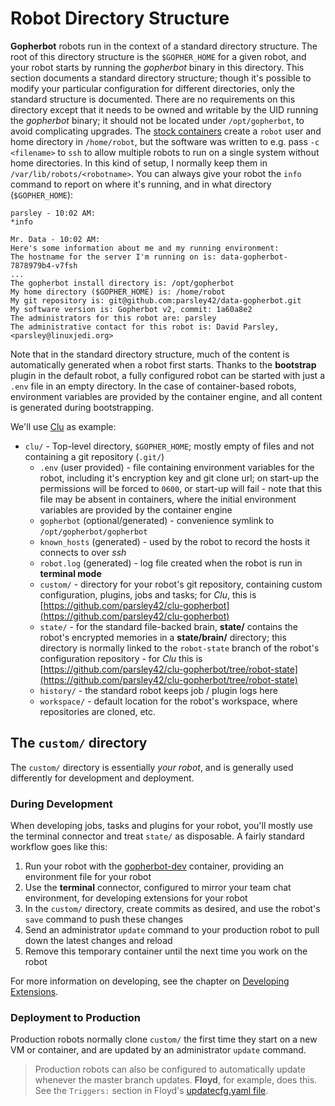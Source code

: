 # Robot Directory Structure

**Gopherbot** robots run in the context of a standard directory structure. The root of this directory structure is the `$GOPHER_HOME` for a given robot, and your robot starts by running the *gopherbot* binary in this directory. This section documents a standard directory structure; though it's possible to modify your particular configuration for different directories, only the standard structure is documented. There are no requirements on this directory except that it needs to be owned and writable by the UID running the *gopherbot* binary; it should not be located under `/opt/gopherbot`, to avoid complicating upgrades. The [stock containers](https://quay.io/organization/lnxjedi) create a `robot` user and home directory in `/home/robot`, but the software was written to e.g. pass `-c <filename>` to `ssh` to allow multiple robots to run on a single system without home directories. In this kind of setup, I normally keep them in `/var/lib/robots/<robotname>`. You can always give your robot the `info` command to report on where it's running, and in what directory (`$GOPHER_HOME`):
```
parsley - 10:02 AM:
*info

Mr. Data - 10:02 AM:
Here's some information about me and my running environment:
The hostname for the server I'm running on is: data-gopherbot-7878979b4-v7fsh
...
The gopherbot install directory is: /opt/gopherbot
My home directory ($GOPHER_HOME) is: /home/robot
My git repository is: git@github.com:parsley42/data-gopherbot.git
My software version is: Gopherbot v2, commit: 1a60a8e2
The administrators for this robot are: parsley
The administrative contact for this robot is: David Parsley, <parsley@linuxjedi.org>
```

Note that in the standard directory structure, much of the content is automatically generated when a robot first starts. Thanks to the **bootstrap** plugin in the default robot, a fully configured robot can be started with just a `.env` file in an empty directory. In the case of container-based robots, environment variables are provided by the container engine, and all content is generated during bootstrapping.

We'll use [Clu](https://github.com/parsley42/clu-gopherbot) as example:

* `clu/` - Top-level directory, `$GOPHER_HOME`; mostly empty of files and not containing a git repository (`.git/`)
    * `.env` (user provided) - file containing environment variables for the robot, including it's encryption key and git clone url; on start-up the permissions will be forced to `0600`, or start-up will fail - note that this file may be absent in containers, where the initial environment variables are provided by the container engine
    * `gopherbot` (optional/generated) - convenience symlink to `/opt/gopherbot/gopherbot`
    * `known_hosts` (generated) - used by the robot to record the hosts it connects to over *ssh*
    * `robot.log` (generated) - log file created when the robot is run in **terminal mode**
    * `custom/` - directory for your robot's git repository, containing custom configuration, plugins, jobs and tasks; for *Clu*, this is [https://github.com/parsley42/clu-gopherbot](https://github.com/parsley42/clu-gopherbot)
    * `state/` - for the standard file-backed brain, **state/** contains the robot's encrypted memories in a **state/brain/** directory; this directory is normally linked to the `robot-state` branch of the robot's configuration repository - for *Clu* this is [https://github.com/parsley42/clu-gopherbot/tree/robot-state](https://github.com/parsley42/clu-gopherbot/tree/robot-state)
    * `history/` - the standard robot keeps job / plugin logs here
    * `workspace/` - default location for the robot's workspace, where repositories are cloned, etc.

## The `custom/` directory

The `custom/` directory is essentially *your robot*, and is generally used differently for development and deployment.

### During Development

When developing jobs, tasks and plugins for your robot, you'll mostly use the terminal connector and treat `state/` as disposable. A fairly standard workflow goes like this:
1. Run your robot with the [gopherbot-dev](https://quay.io/repository/lnxjedi/gopherbot-dev?tab=info) container, providing an environment file for your robot
1. Use the **terminal** connector, configured to mirror your team chat environment, for developing extensions for your robot
1. In the `custom/` directory, create commits as desired, and use the robot's `save` command to push these changes
1. Send an administrator `update` command to your production robot to pull down the latest changes and reload
1. Remove this temporary container until the next time you work on the robot

For more information on developing, see the chapter on [Developing Extensions](../botprogramming.md).

### Deployment to Production

Production robots normally clone `custom/` the first time they start on a new VM or container, and are updated by an administrator `update` command.

> Production robots can also be configured to automatically update whenever the master branch updates. **Floyd**, for example, does this. See the `Triggers:` section in Floyd's [updatecfg.yaml file](https://github.com/parsley42/floyd-gopherbot/blob/master/conf/jobs/updatecfg.yaml).
